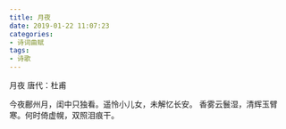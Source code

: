```yaml
---
title: 月夜
date: 2019-01-22 11:07:23
categories:
- 诗词曲赋
tags:
- 诗歌
---
```

月夜
唐代：杜甫

今夜鄜州月，闺中只独看。遥怜小儿女，未解忆长安。 
香雾云鬟湿，清辉玉臂寒。何时倚虚幌，双照泪痕干。